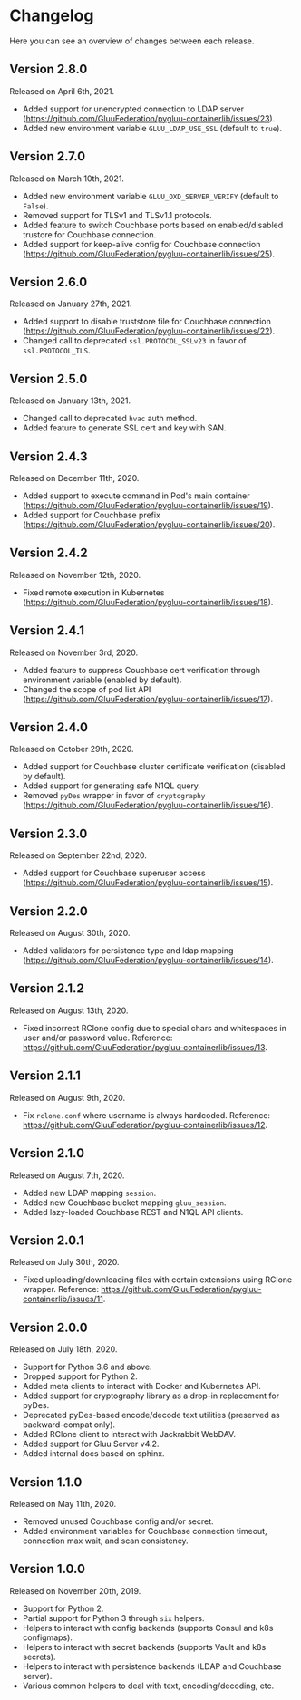 # Changelog

Here you can see an overview of changes between each release.

## Version 2.8.0

Released on April 6th, 2021.

* Added support for unencrypted connection to LDAP server (https://github.com/GluuFederation/pygluu-containerlib/issues/23).
* Added new environment variable `GLUU_LDAP_USE_SSL` (default to `true`).

## Version 2.7.0

Released on March 10th, 2021.

* Added new environment variable `GLUU_OXD_SERVER_VERIFY` (default to `False`).
* Removed support for TLSv1 and TLSv1.1 protocols.
* Added feature to switch Couchbase ports based on enabled/disabled trustore for Couchbase connection.
* Added support for keep-alive config for Couchbase connection (https://github.com/GluuFederation/pygluu-containerlib/issues/25).

## Version 2.6.0

Released on January 27th, 2021.

* Added support to disable truststore file for Couchbase connection (https://github.com/GluuFederation/pygluu-containerlib/issues/22).
* Changed call to deprecated `ssl.PROTOCOL_SSLv23` in favor of `ssl.PROTOCOL_TLS`.

## Version 2.5.0

Released on January 13th, 2021.

* Changed call to deprecated ``hvac`` auth method.
* Added feature to generate SSL cert and key with SAN.

## Version 2.4.3

Released on December 11th, 2020.

* Added support to execute command in Pod's main container (https://github.com/GluuFederation/pygluu-containerlib/issues/19).
* Added support for Couchbase prefix (https://github.com/GluuFederation/pygluu-containerlib/issues/20).

## Version 2.4.2

Released on November 12th, 2020.

* Fixed remote execution in Kubernetes (https://github.com/GluuFederation/pygluu-containerlib/issues/18).

## Version 2.4.1

Released on November 3rd, 2020.

* Added feature to suppress Couchbase cert verification through environment variable (enabled by default).
* Changed the scope of pod list API (https://github.com/GluuFederation/pygluu-containerlib/issues/17).

## Version 2.4.0

Released on October 29th, 2020.

* Added support for Couchbase cluster certificate verification (disabled by default).
* Added support for generating safe N1QL query.
* Removed `pyDes` wrapper in favor of `cryptography` (https://github.com/GluuFederation/pygluu-containerlib/issues/16).

## Version 2.3.0

Released on September 22nd, 2020.

* Added support for Couchbase superuser access (https://github.com/GluuFederation/pygluu-containerlib/issues/15).

## Version 2.2.0

Released on August 30th, 2020.

* Added validators for persistence type and ldap mapping (https://github.com/GluuFederation/pygluu-containerlib/issues/14).

## Version 2.1.2

Released on August 13th, 2020.

* Fixed incorrect RClone config due to special chars and whitespaces in user and/or password value. Reference: https://github.com/GluuFederation/pygluu-containerlib/issues/13.

## Version 2.1.1

Released on August 9th, 2020.

* Fix `rclone.conf` where username is always hardcoded. Reference: https://github.com/GluuFederation/pygluu-containerlib/issues/12.

## Version 2.1.0

Released on August 7th, 2020.

* Added new LDAP mapping `session`.
* Added new Couchbase bucket mapping `gluu_session`.
* Added lazy-loaded Couchbase REST and N1QL API clients.

## Version 2.0.1

Released on July 30th, 2020.

* Fixed uploading/downloading files with certain extensions using RClone wrapper. Reference: https://github.com/GluuFederation/pygluu-containerlib/issues/11.

## Version 2.0.0

Released on July 18th, 2020.

* Support for Python 3.6 and above.
* Dropped support for Python 2.
* Added meta clients to interact with Docker and Kubernetes API.
* Added support for cryptography library as a drop-in replacement for pyDes.
* Deprecated pyDes-based encode/decode text utilities (preserved as backward-compat only).
* Added RClone client to interact with Jackrabbit WebDAV.
* Added support for Gluu Server v4.2.
* Added internal docs based on sphinx.

## Version 1.1.0

Released on May 11th, 2020.

* Removed unused Couchbase config and/or secret.
* Added environment variables for Couchbase connection timeout, connection max wait, and scan consistency.

## Version 1.0.0

Released on November 20th, 2019.

* Support for Python 2.
* Partial support for Python 3 through `six` helpers.
* Helpers to interact with config backends (supports Consul and k8s configmaps).
* Helpers to interact with secret backends (supports Vault and k8s secrets).
* Helpers to interact with persistence backends (LDAP and Couchbase server).
* Various common helpers to deal with text, encoding/decoding, etc.
